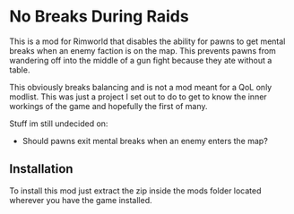 # No Breaks During Raids

This is a mod for Rimworld that disables the ability for pawns to get mental breaks when an enemy faction is on the map. This prevents pawns from wandering off into the middle of a gun fight because they ate without a table.

This obviously breaks balancing and is not a mod meant for a QoL only modlist. This was just a project I set out to do to get to know the inner workings of the game and hopefully the first of many.

Stuff im still undecided on:
  * Should pawns exit mental breaks when an enemy enters the map?

## Installation

To install this mod just extract the zip inside the mods folder located wherever you have the game installed.
